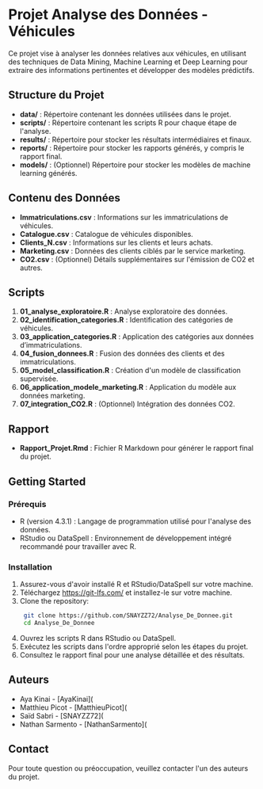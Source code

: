 # Projet Analyse des Données - Véhicules

Ce projet vise à analyser les données relatives aux véhicules, en utilisant des techniques de Data Mining, Machine Learning et Deep Learning pour extraire des informations pertinentes et développer des modèles prédictifs.

## Structure du Projet

- **data/** : Répertoire contenant les données utilisées dans le projet.
- **scripts/** : Répertoire contenant les scripts R pour chaque étape de l'analyse.
- **results/** : Répertoire pour stocker les résultats intermédiaires et finaux.
- **reports/** : Répertoire pour stocker les rapports générés, y compris le rapport final.
- **models/** : (Optionnel) Répertoire pour stocker les modèles de machine learning générés.

## Contenu des Données

- **Immatriculations.csv** : Informations sur les immatriculations de véhicules.
- **Catalogue.csv** : Catalogue de véhicules disponibles.
- **Clients_N.csv** : Informations sur les clients et leurs achats.
- **Marketing.csv** : Données des clients ciblés par le service marketing.
- **CO2.csv** : (Optionnel) Détails supplémentaires sur l'émission de CO2 et autres.

## Scripts

1. **01_analyse_exploratoire.R** : Analyse exploratoire des données.
2. **02_identification_categories.R** : Identification des catégories de véhicules.
3. **03_application_categories.R** : Application des catégories aux données d’immatriculations.
4. **04_fusion_donnees.R** : Fusion des données des clients et des immatriculations.
5. **05_model_classification.R** : Création d'un modèle de classification supervisée.
6. **06_application_modele_marketing.R** : Application du modèle aux données marketing.
7. **07_integration_CO2.R** : (Optionnel) Intégration des données CO2.

## Rapport

- **Rapport_Projet.Rmd** : Fichier R Markdown pour générer le rapport final du projet.

## Getting Started

### Prérequis

- R (version 4.3.1) : Langage de programmation utilisé pour l'analyse des données.
- RStudio ou DataSpell : Environnement de développement intégré recommandé pour travailler avec R.


### Installation
1. Assurez-vous d'avoir installé R et RStudio/DataSpell sur votre machine.
2. Téléchargez https://git-lfs.com/ et installez-le sur votre machine.
3. Clone the repository:
   ```bash
    git clone https://github.com/SNAYZZ72/Analyse_De_Donnee.git
    cd Analyse_De_Donnee
    ```
4. Ouvrez les scripts R dans RStudio ou DataSpell.
5. Exécutez les scripts dans l'ordre approprié selon les étapes du projet.
6. Consultez le rapport final pour une analyse détaillée et des résultats.


## Auteurs

- Aya Kinai - [AyaKinai](
- Matthieu Picot - [MatthieuPicot](
- Saïd Sabri - [SNAYZZ72](
- Nathan Sarmento - [NathanSarmento](

## Contact

Pour toute question ou préoccupation, veuillez contacter l'un des auteurs du projet.
